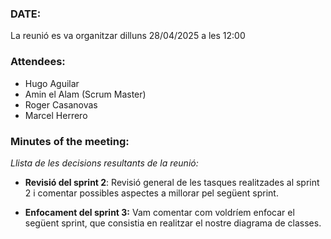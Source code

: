 ### DATE:

La reunió es va organitzar dilluns 28/04/2025 a les 12:00

### Attendees:

- Hugo Aguilar
- Amin el Alam (Scrum Master)
- Roger Casanovas
- Marcel Herrero

### Minutes of the meeting:

*Llista de les decisions resultants de la reunió:*

- **Revisió del sprint 2**: Revisió general de les tasques realitzades al sprint 2 i comentar possibles aspectes a millorar pel següent sprint. 

- **Enfocament del sprint 3:** Vam comentar com voldríem enfocar el següent sprint, que consistia en realitzar el nostre diagrama de classes.
